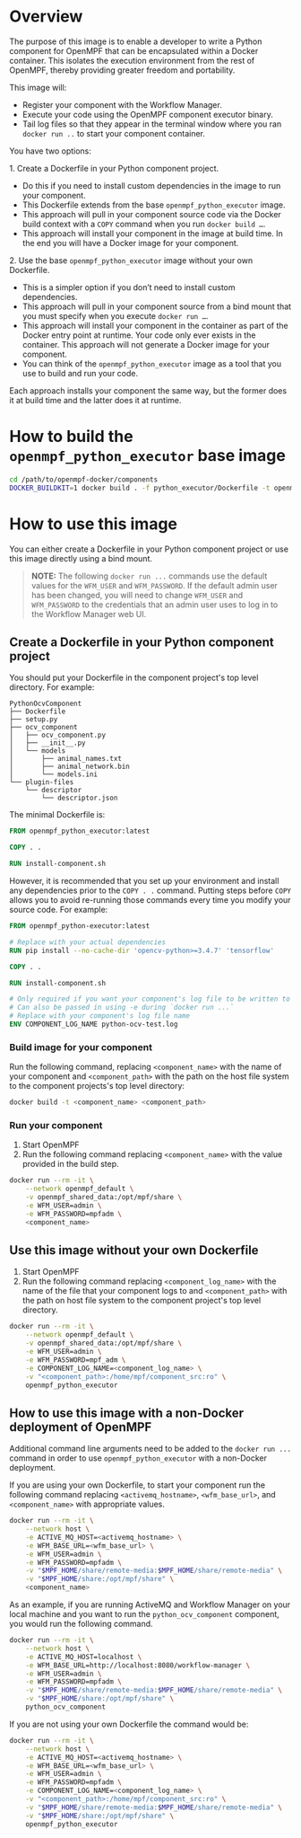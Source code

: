 Overview
==================
The purpose of this image is to enable a developer to write a Python component for OpenMPF that can be encapsulated
within a Docker container. This isolates the execution environment from the rest of OpenMPF,
thereby providing greater freedom and portability.

This image will:

- Register your component with the Workflow Manager.
- Execute your code using the OpenMPF component executor binary.
- Tail log files so that they appear in the terminal window where you ran `docker run ..`
  to start your component container.

You have two options:

1\. Create a Dockerfile in your Python component project.
  - Do this if you need to install custom dependencies in the image to run your component.
  - This Dockerfile extends from the base `openmpf_python_executor` image.
  - This approach will pull in your component source code via the Docker build context
    with a `COPY` command when you run `docker build …`.
  - This approach will install your component in the image at build time.
    In the end you will have a Docker image for your component.

2\. Use the base `openmpf_python_executor` image without your own Dockerfile.
  - This is a simpler option if you don’t need to install custom dependencies.
  - This approach will pull in your component source from a bind mount
    that you must specify when you execute `docker run …`.
  - This approach will install your component in the container as part of the Docker entry point at runtime.
    Your code only ever exists in the container. This approach will not generate a Docker image for your component.
  - You can think of the `openmpf_python_executor` image as a tool that you use to build and run your code.

Each approach installs your component the same way,
but the former does it at build time and the latter does it at runtime.


How to build the `openmpf_python_executor` base image
======================================================
```bash
cd /path/to/openmpf-docker/components
DOCKER_BUILDKIT=1 docker build . -f python_executor/Dockerfile -t openmpf_python_executor
```


How to use this image
===========================
You can either create a Dockerfile in your Python component project or use this image directly using a bind mount.
> **NOTE:** The following `docker run ...` commands use the default values for the `WFM_USER` and `WFM_PASSWORD`.
> If the default admin user has been changed, you will need to change `WFM_USER` and `WFM_PASSWORD` to the credentials
> that an admin user uses to log in to the Workflow Manager web UI.

Create a Dockerfile in your Python component project
----------------------------
You should put your Dockerfile in the component project's top level directory. For example:
```
PythonOcvComponent
├── Dockerfile
├── setup.py
├── ocv_component
│   ├── ocv_component.py
│   ├── __init__.py
│   └── models
│       ├── animal_names.txt
│       ├── animal_network.bin
│       └── models.ini
└── plugin-files
    └── descriptor
        └── descriptor.json
```


The minimal Dockerfile is:
```dockerfile
FROM openmpf_python_executor:latest

COPY . .

RUN install-component.sh
```

However, it is recommended that you set up your environment and install any dependencies prior to the
`COPY . .` command. Putting steps before `COPY` allows you to avoid re-running those commands
every time you modify your source code. For example:
```dockerfile
FROM openmpf_python-executor:latest

# Replace with your actual dependencies
RUN pip install --no-cache-dir 'opencv-python>=3.4.7' 'tensorflow'

COPY . .

RUN install-component.sh

# Only required if you want your component's log file to be written to stdout.
# Can also be passed in using -e during `docker run ...`
# Replace with your component's log file name
ENV COMPONENT_LOG_NAME python-ocv-test.log
```


### Build image for your component
Run the following command, replacing `<component_name>` with the name of your component and `<component_path>` with the
path on the host file system to the component projects's top level directory:
```bash
docker build -t <component_name> <component_path>
```


### Run your component
1. Start OpenMPF
2. Run the following command replacing `<component_name>` with the value provided in the build step.
```bash
docker run --rm -it \
    --network openmpf_default \
    -v openmpf_shared_data:/opt/mpf/share \
    -e WFM_USER=admin \
    -e WFM_PASSWORD=mpfadm \
    <component_name>
```


Use this image without your own Dockerfile
---------------------------
1. Start OpenMPF
2. Run the following command replacing `<component_log_name>` with the name of the file that your component logs to
   and `<component_path>` with the path on host file system to the component project's top level directory.
```bash
docker run --rm -it \
    --network openmpf_default \
    -v openmpf_shared_data:/opt/mpf/share \
    -e WFM_USER=admin \
    -e WFM_PASSWORD=mpf_adm \
    -e COMPONENT_LOG_NAME=<component_log_name> \
    -v "<component_path>:/home/mpf/component_src:ro" \
    openmpf_python_executor
```


How to use this image with a non-Docker deployment of OpenMPF
----------------------------------------------
Additional command line arguments need to be added to the `docker run ...` command in order to use
`openmpf_python_executor` with a non-Docker deployment.

If you are using your own Dockerfile, to start your component run the following command replacing
`<activemq_hostname>`, `<wfm_base_url>`, and `<component_name>` with appropriate values.
```bash
docker run --rm -it \
    --network host \
    -e ACTIVE_MQ_HOST=<activemq_hostname> \
    -e WFM_BASE_URL=<wfm_base_url> \
    -e WFM_USER=admin \
    -e WFM_PASSWORD=mpfadm \
    -v "$MPF_HOME/share/remote-media:$MPF_HOME/share/remote-media" \
    -v "$MPF_HOME/share:/opt/mpf/share" \
    <component_name>
```
As an example, if you are running ActiveMQ and Workflow Manager on your local machine and you want to run the
`python_ocv_component` component, you would run the following command.
```bash
docker run --rm -it \
    --network host \
    -e ACTIVE_MQ_HOST=localhost \
    -e WFM_BASE_URL=http://localhost:8080/workflow-manager \
    -e WFM_USER=admin \
    -e WFM_PASSWORD=mpfadm \
    -v "$MPF_HOME/share/remote-media:$MPF_HOME/share/remote-media" \
    -v "$MPF_HOME/share:/opt/mpf/share" \
    python_ocv_component
```

If you are not using your own Dockerfile the command would be:
```bash
docker run --rm -it \
    --network host \
    -e ACTIVE_MQ_HOST=<activemq_hostname> \
    -e WFM_BASE_URL=<wfm_base_url> \
    -e WFM_USER=admin \
    -e WFM_PASSWORD=mpfadm \
    -e COMPONENT_LOG_NAME=<component_log_name> \
    -v "<component_path>:/home/mpf/component_src:ro" \
    -v "$MPF_HOME/share/remote-media:$MPF_HOME/share/remote-media" \
    -v "$MPF_HOME/share:/opt/mpf/share" \
    openmpf_python_executor
```
